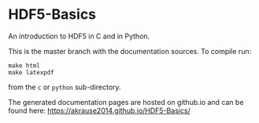 # HDF5-Basics

An introduction to HDF5 in C and in Python.

This is the master branch with the documentation sources. To compile run:

    make html
    make latexpdf

from the `c` or `python` sub-directory.

The generated documentation pages are hosted on github.io and can be found here: https://akrause2014.github.io/HDF5-Basics/
